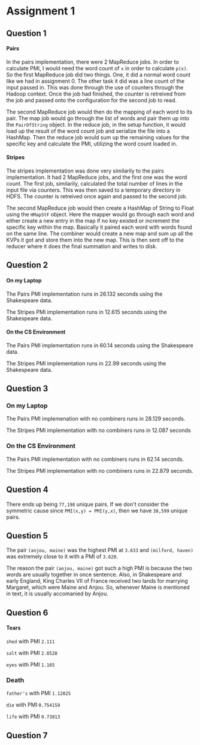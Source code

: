 Assignment 1
===

## Question 1

#### Pairs

In the pairs implementation, there were 2 MapReduce jobs. In order to calculate PMI, I would need the word count of `x` in order to calculate `p(x)`. So the first MapReduce job did two things. One, it did a normal word count like we had in assignment 0. The other task it did was a line count of the input passed in. This was done through the use of counters through the Hadoop context. Once the job had finished, the counter is retreived from the job and passed onto the configuration for the second job to read.

The second MapReduce job would then do the mapping of each word to its pair. The map job would go through the list of words and pair them up into the `PairOfString` object. In the reduce job, in the setup function, it would load up the result of the word count job and serialize the file into a HashMap. Then the reduce job would sum up the remaining values for the specific key and calculate the PMI, utilizing the word count loaded in.

#### Stripes

The stripes implementation was done very similarily to the pairs implementation. It had 2 MapReduce jobs, and the first one was the word count. The first job, similarily, calculated the total number of lines in the input file via counters. This was then saved to a temporary directory in HDFS. The counter is retreived once again and passed to the second job.

The second MapReduce job would then create a HashMap of String to Float using the `HMapStF` object. Here the mapper would go through each word and either create a new entry in the map if no key existed or increment the specific key within the map. Basically it paired each word with words found on the same line. The combiner would create a new map and sum up all the KVPs it got and store them into the new map. This is then sent off to the reducer where it does the final summation and writes to disk. 

## Question 2

#### On my Laptop

The Pairs PMI implementation runs in 26.132 seconds using the Shakespeare data.

The Stripes PMI implementation runs in 12.615 seconds using the Shakespeare data.

#### On the CS Environment

The Pairs PMI implementation runs in 60.14 seconds using the Shakespeare data.

The Stripes PMI implementation runs in 22.99 seconds using the Shakespeare data.

## Question 3

### On my Laptop

The Pairs PMI implemenation with no combiners runs in 28.129 seconds.

The Stripes PMI implementation with no combiners runs in 12.087 seconds

### On the CS Environment

The Pairs PMI implementation with no combiners runs in 62.14 seconds.

The Stripes PMI implementation with no combiners runs in 22.879 seconds.

## Question 4

There ends up being `77,198` unique pairs. If we don't consider the symmetric cause since `PMI(x,y) = PMI(y,x)`, then we have `38,599` unique pairs.

## Question 5

The pair `(anjou, maine)` was the highest PMI at `3.633` and `(milford, haven)` was extremely close to it with a PMI of `3.620`.

The reason the pair `(anjou, maine)` got such a high PMI is because the two words are usually together in once sentence. Also, in Shakespeare and early England, King Charles VII of France received two lands for marrying Margaret, which were Maine and Anjou. So, whenever Maine is mentioned in text, it is usually accomanied by Anjou.

## Question 6

#### Tears

`shed` with PMI `2.111`

`salt` with PMI `2.0528`

`eyes` with PMI `1.165`

### Death

`father's` with PMI `1.12025`

`die` with PMI `0.754159`

`life` with PMI `0.73813`

## Question 7


